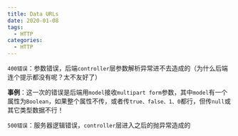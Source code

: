 ```yaml
---
title: Data URLs
date: 2020-01-08
tags:
  - HTTP
categories:
  - HTTP
---
```


`400错误`：参数错误，后端`controller`层参数解析异常进不去造成的（为什么后端连个提示都没有呢？太不友好了）

​	**事例**：这一次的错误是后端用`model`接收`multipart form`参数，其中`model`有一个属性为`Boolean`，如果整个属性不传，或者传`true、false、1、0`都行，但传`null`或其它类型数据不行！

`500错误`：服务器逻辑错误，`controller`层进入之后的抛异常造成的